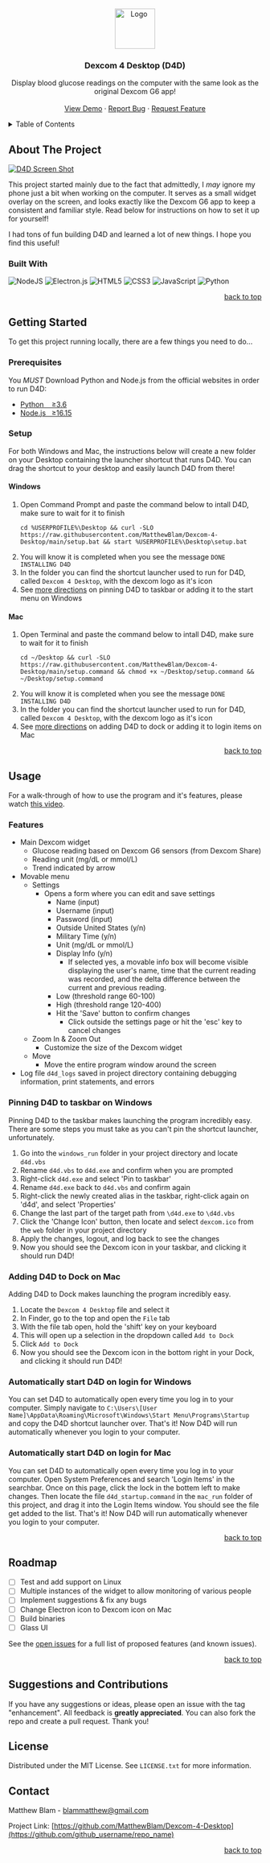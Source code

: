<a name="readme-top"></a>



<!-- PROJECT LOGO -->
<br />
<div align="center">
  <a href="https://github.com/MatthewBlam/Dexcom-4-Desktop">
    <img src="web/dexcom.png" alt="Logo" width="80" height="80">
  </a>

<h3 align="center">Dexcom 4 Desktop (D4D) </h3>

  <p align="center">
    Display blood glucose readings on the computer with the same look as the original Dexcom G6 app!
    <br />
    <br />
    <a href="https://github.com/MatthewBlam/Dexcom-4-Desktop/blob/main/images/D4D_Showcase.mp4?raw=true">View Demo</a>
    ·
    <a href="https://github.com/MatthewBlam/Dexcom-4-Desktop/issues">Report Bug</a>
    ·
    <a href="https://github.com/MatthewBlam/Dexcom-4-Desktop/issues">Request Feature</a>
  </p>
</div>



<!-- TABLE OF CONTENTS -->
<details>
  <summary>Table of Contents</summary>
  <ol>
    <li>
      <a href="#about-the-project">About The Project</a>
    </li>
    <li>
      <a href="#getting-started">Getting Started</a>
      <ul>
        <li><a href="#prerequisites">Prerequisites</a></li>
        <li><a href="#setup">Setup</a></li>
      </ul>
    </li>
    <li><a href="#usage">Usage</a></li>
    <li><a href="#roadmap">Roadmap</a></li>
    <li><a href="#suggestions-and-contributions">Suggestions and Contributions</a></li>
    <li><a href="#license">License</a></li>
    <li><a href="#contact">Contact</a></li>
  </ol>
</details>



<!-- ABOUT THE PROJECT -->
## About The Project

[![D4D Screen Shot][product-screenshot]](https://github.com/MatthewBlam/Dexcom-4-Desktop)

This project started mainly due to the fact that admittedly, I _may_ ignore my phone just a bit when working on the computer. It serves as a small widget overlay  on the screen, and looks exactly like the Dexcom G6 app to keep a consistent and familiar style. Read below for instructions on how to set it up for yourself!

I had tons of fun building D4D and learned a lot of new things. I hope you find this useful!

### Built With

![NodeJS](https://img.shields.io/badge/node.js-6DA55F?style=for-the-badge&logo=node.js&logoColor=white)
![Electron.js](https://img.shields.io/badge/Electron-191970?style=for-the-badge&logo=Electron&logoColor=white)
![HTML5](https://img.shields.io/badge/html5-%23E34F26.svg?style=for-the-badge&logo=html5&logoColor=white)
![CSS3](https://img.shields.io/badge/css3-%231572B6.svg?style=for-the-badge&logo=css3&logoColor=white)
![JavaScript](https://img.shields.io/badge/javascript-%23323330.svg?style=for-the-badge&logo=javascript&logoColor=%23F7DF1E)
![Python](https://img.shields.io/badge/python-3670A0?style=for-the-badge&logo=python&logoColor=ffdd54)

<p align="right"><a href="#readme-top">back to top</a></p>



<!-- GETTING STARTED -->
## Getting Started

To get this project running locally, there are a few things you need to do...

### Prerequisites

You _MUST_ Download Python and Node.js from the official websites in order to run D4D:
* [Python &nbsp;&nbsp;&nbsp;≥3.6](https://www.python.org/downloads/)
* [Node.js &nbsp;&nbsp;≥16.15](https://nodejs.org/en/download/)

### Setup

For both Windows and Mac, the instructions below will create a new folder on your Desktop containing the launcher shortcut that runs D4D. You can drag the shortcut to your desktop and easily launch D4D from there!

#### Windows
1. Open Command Prompt and paste the command below to intall D4D, make sure to wait for it to finish
   ```
   cd %USERPROFILE%\Desktop && curl -SLO https://raw.githubusercontent.com/MatthewBlam/Dexcom-4-Desktop/main/setup.bat && start %USERPROFILE%\Desktop\setup.bat
   ```
2. You will know it is completed when you see the message `DONE INSTALLING D4D`
3. In the folder you can find the shortcut launcher used to run for D4D, called `Dexcom 4 Desktop`, with the dexcom logo as it's icon
4. See <a href="#pinning-d4d-to-taskbar-on-windows">more directions</a> on pinning D4D to taskbar or adding it to the start menu on Windows

#### Mac
1. Open Terminal and paste the command below to intall D4D, make sure to wait for it to finish
   ```
   cd ~/Desktop && curl -SLO https://raw.githubusercontent.com/MatthewBlam/Dexcom-4-Desktop/main/setup.command && chmod +x ~/Desktop/setup.command && ~/Desktop/setup.command
   ```
2. You will know it is completed when you see the message `DONE INSTALLING D4D`
3. In the folder you can find the shortcut launcher used to run for D4D, called `Dexcom 4 Desktop`, with the dexcom logo as it's icon
4. See <a href="#adding-d4d-to-dock-on-mac">more directions</a> on adding D4D to dock or adding it to login items on Mac

<p align="right"><a href="#readme-top">back to top</a></p>


<!-- USAGE EXAMPLES -->
## Usage

For a walk-through of how to use the program and it's features, please watch <a href="https://github.com/MatthewBlam/Dexcom-4-Desktop/blob/main/images/D4D_Showcase.mp4?raw=true">this video</a>.

### Features
* Main Dexcom widget
  * Glucose reading based on Dexcom G6 sensors (from Dexcom Share)
  * Reading unit (mg/dL or mmol/L)
  * Trend indicated by arrow
* Movable menu
   * Settings
     * Opens a form where you can edit and save settings
       * Name (input)
       * Username (input)
       * Password (input)
       * Outside United States (y/n)
       * Military Time (y/n)
       * Unit (mg/dL or mmol/L)
       * Display Info (y/n)
         * If selected yes, a movable info box will become visible displaying the user's name, time that the current reading was recorded, and the delta difference between the current and previous reading.
       * Low (threshold range 60-100)
       * High (threshold range 120-400)
       * Hit the 'Save' button to confirm changes
         * Click outside the settings page or hit the 'esc' key to cancel changes
   * Zoom In & Zoom Out
     * Customize the size of the Dexcom widget
   * Move
     * Move the entire program window around the screen
* Log file `d4d_logs` saved in project directory containing debugging information, print statements, and errors

### Pinning D4D to taskbar on Windows
Pinning D4D to the taskbar makes launching the program incredibly easy. There are some steps you must take as you can't pin the shortcut launcher, unfortunately.
   1. Go into the `windows_run` folder in your project directory and locate `d4d.vbs`
   2. Rename `d4d.vbs` to `d4d.exe` and confirm when you are prompted
   3. Right-click `d4d.exe` and select 'Pin to taskbar'
   4. Rename `d4d.exe` back to `d4d.vbs` and confirm again
   5. Right-click the newly created alias in the taskbar, right-click again on 'd4d', and select 'Properties'
   6. Change the last part of the target path from `\d4d.exe` to `\d4d.vbs`
   7. Click the 'Change Icon' button, then locate and select `dexcom.ico` from the `web` folder in your project directory
   8. Apply the changes, logout, and log back to see the changes
   9. Now you should see the Dexcom icon in your taskbar, and clicking it should run D4D!

### Adding D4D to Dock on Mac
Adding D4D to Dock makes launching the program incredibly easy.
   1. Locate the `Dexcom 4 Desktop` file and select it
   2. In Finder, go to the top and open the `File` tab
   3. With the file tab open, hold the 'shift' key on your keyboard
   4. This will open up a selection in the dropdown called `Add to Dock`
   5. Click `Add to Dock`
   6. Now you should see the Dexcom icon in the bottom right in your Dock, and clicking it should run D4D!

### Automatically start D4D on login for Windows
You can set D4D to automatically open every time you log in to your computer. Simply navigate to `C:\Users\[User Name]\AppData\Roaming\Microsoft\Windows\Start Menu\Programs\Startup` and copy the D4D shortcut launcher over. That's it! Now D4D will run automatically whenever you login to your computer.

### Automatically start D4D on login for Mac
You can set D4D to automatically open every time you log in to your computer. Open System Preferences and search 'Login Items' in the searchbar. Once on this page, click the lock in the bottem left to make changes. Then locate the file `d4d_startup.command` in the `mac_run` folder of this project, and drag it into the Login Items window. You should see the file get added to the list. That's it! Now D4D will run automatically whenever you login to your computer.

<p align="right"><a href="#readme-top">back to top</a></p>



<!-- ROADMAP -->
## Roadmap

- [ ] Test and add support on Linux
- [ ] Multiple instances of the widget to allow monitoring of various people
- [ ] Implement suggestions & fix any bugs
- [ ] Change Electron icon to Dexcom icon on Mac
- [ ] Build binaries
- [ ] Glass UI

See the [open issues](https://github.com/MatthewBlam/Dexcom-4-Desktop/issues) for a full list of proposed features (and known issues).

<p align="right"><a href="#readme-top">back to top</a></p>



<!-- CONTRIBUTING -->
## Suggestions and Contributions

If you have any suggestions or ideas, please open an issue with the tag "enhancement". All feedback is **greatly appreciated**. You can also fork the repo and create a pull request. Thank you!



<!-- LICENSE -->
## License

Distributed under the MIT License. See `LICENSE.txt` for more information.



<!-- CONTACT -->
## Contact

Matthew Blam - blammatthew@gmail.com

Project Link: [https://github.com/MatthewBlam/Dexcom-4-Desktop](https://github.com/github_username/repo_name)

<p align="right"><a href="#readme-top">back to top</a></p>




<!-- MARKDOWN LINKS & IMAGES -->
<!-- https://www.markdownguide.org/basic-syntax/#reference-style-links -->
[product-screenshot]: images/D4D%20Project%20Screenshot.png
[logo]: web/dexcom.png
